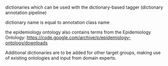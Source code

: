 dictionaries which can be used with the dictionary-based tagger (dictionary annotation pipeline)

dictionary name is equal to annotation class name

the epidemiology ontology also contains terms from the Epidemiology Ontology: https://code.google.com/archive/p/epidemiology-ontology/downloads

Additional dictionaries are to be added for other target groups, making use of existing ontologies and input from domain experts.


